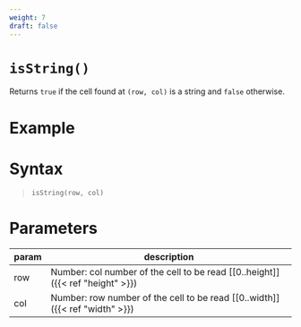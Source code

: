 ```yaml
---
weight: 7
draft: false
---
```


# `isString()`

Returns `true` if the cell found at `(row, col)` is a string and `false` otherwise.

# Example

# Syntax

> `isString(row, col)`

# Parameters

| param    | description                                                                     |
|----------|---------------------------------------------------------------------------------|
| row      | Number: col number of the cell to be read [\[0..height\]]({{< ref "height" >}}) |
| col      | Number: row number of the cell to be read [\[0..width\]]({{< ref "width" >}})   |